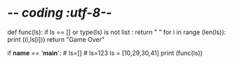 # -*- coding :utf-8-*-

def func(ls):
    if ls == [] or type(ls) is not list :
        return " "
    for i in range (len(ls)):
        print ((i,ls[i]))
    return "Game Over"

if __name__ == '__main__':
    # ls=[]
    # ls=123
    ls = [10,29,30,41]
    print (func(ls))

